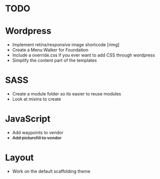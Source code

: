 TODO
====

# Wordpress
  - Implement retina/responsive image shortcode [rimg]
  - Create a Menu Walker for Foundation
  - Include a override.css if you ever want to add CSS through wordpress
  - Simplify the content part of the templates

# SASS
  - Create a module folder so its easier to reuse modules
  - Look at mixins to create

# JavaScript
  - Add waypoints to vendor
  - ~~Add picturefill to vendor~~

# Layout
  - Work on the default scaffolding theme

